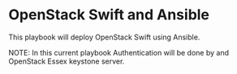 # OpenStack Swift and Ansible

This playbook will deploy OpenStack Swift using Ansible.

NOTE: In this current playbook Authentication will be done by and OpenStack Essex keystone server.
